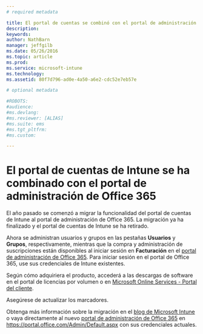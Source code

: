 ```yaml
---
# required metadata

title: El portal de cuentas se combinó con el portal de administración de Office 365 | Microsoft Intune
description:
keywords:
author: NathBarn
manager: jeffgilb
ms.date: 05/26/2016
ms.topic: article
ms.prod:
ms.service: microsoft-intune
ms.technology:
ms.assetid: 80f7d796-ad0e-4a50-a6e2-cdc52e7eb57e

# optional metadata

#ROBOTS:
#audience:
#ms.devlang:
#ms.reviewer: [ALIAS]
#ms.suite: ems
#ms.tgt_pltfrm:
#ms.custom:

---
```


# El portal de cuentas de Intune se ha combinado con el portal de administración de Office 365

El año pasado se comenzó a migrar la funcionalidad del portal de cuentas de Intune al portal de administración de Office 365. La migración ya ha finalizado y el portal de cuentas de Intune se ha retirado.

Ahora se administran usuarios y grupos en las pestañas **Usuarios** y **Grupos**, respectivamente, mientras que la compra y administración de suscripciones están disponibles al iniciar sesión en **Facturación** en el [portal de administración de Office 365](https://portal.office.com/Admin/Default.aspx). Para iniciar sesión en el portal de Office 365, use sus credenciales de Intune existentes.

Según cómo adquiriera el producto, accederá a las descargas de software en el portal de licencias por volumen o en [Microsoft Online Services - Portal del cliente](http://go.microsoft.com/fwlink/?LinkId=259567).

Asegúrese de actualizar los marcadores.

Obtenga más información sobre la migración en el [blog de Microsoft Intune](https://blogs.technet.microsoft.com/microsoftintune/2015/09/01/intune-and-ems-subscriptions-now-available-in-the-office-365-portal/) o vaya directamente al nuevo [portal de administración de Office 365](https://portal.office.com/Admin/Default.aspx) en https://portal.office.com/Admin/Default.aspx con sus credenciales actuales.


<!--HONumber=Jun16_HO2-->


